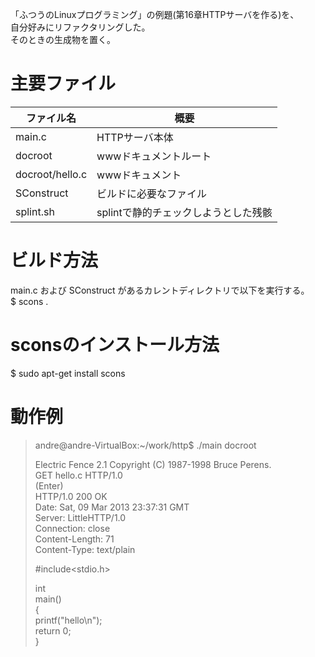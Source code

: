 「ふつうのLinuxプログラミング」の例題(第16章HTTPサーバを作る)を、  
自分好みにリファクタリングした。  
そのときの生成物を置く。

# 主要ファイル
|ファイル名      |概要                                    |
|----------------|----------------------------------------|
| main.c         |   HTTPサーバ本体                       |
| docroot        |   wwwドキュメントルート                |
| docroot/hello.c|   wwwドキュメント                      |
| SConstruct     |   ビルドに必要なファイル               |
| splint.sh      |   splintで静的チェックしようとした残骸 |

# ビルド方法
 main.c および SConstruct があるカレントディレクトリで以下を実行する。  
 $ scons .

# sconsのインストール方法
 $ sudo apt-get install scons  

# 動作例
> andre@andre-VirtualBox:~/work/http$ ./main docroot  
>  
>   Electric Fence 2.1 Copyright (C) 1987-1998 Bruce Perens.  
> GET hello.c HTTP/1.0  
> (Enter)  
> HTTP/1.0 200 OK  
> Date: Sat, 09 Mar 2013 23:37:31 GMT  
> Server: LittleHTTP/1.0  
> Connection: close  
> Content-Length: 71  
> Content-Type: text/plain  
>  
> \#include\<stdio.h\>  
>  
> int  
> main()  
> {  
>     printf("hello\n");  
>     return 0;  
> }
